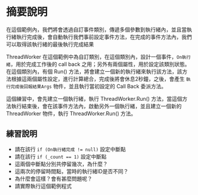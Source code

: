 # 摘要說明

在這個範例內，我們將會透過自訂事件類別，傳遞多個參數到執行緒內，並且當執行緒執行完成後，會自動執行我們事前設定事件方法，在完成的事件方法內，我們可以取得該執行緒的最後執行完成結果

ThreadWorker 在這個範例中為自訂類別，在這個類別內，設計一個事件，`On執行緒`，用於完成工作後的 call back 之用；另外有兩個屬性，用於設定該類別狀態。在這個類別內，有個 Run() 方法，將會建立一個新的執行緒來執行該方法，該方法根據這兩個屬性設定，進行計算總合，完成後將會休息2秒鐘，之後，會產生 `執行完成後回報結果Args` 物件，並且執行當初設定的 Call Back 委派方法。

這個練習中，會先建立一個執行緒，執行 ThreadWorker.Run() 方法，當這個方法執行結束後，會在該事件方法內，啟動另外一個執行緒，並且建立一個新的 ThreadWorker 物件，執行 ThreadWorker.Run() 方法。

## 練習說明

* 請在該行 `if (On執行緒完成 != null)` 設定中斷點
* 請在該行 `if (_count == 1)` 設定中斷點
* 這兩個中斷點分別共停留幾次，為什麼？
* 這兩次的停留時間點，當時的執行緒ID是否不同？
* 為什麼會這樣？會有甚麼問題呢？ 
* 請實際執行這個範例程式
  